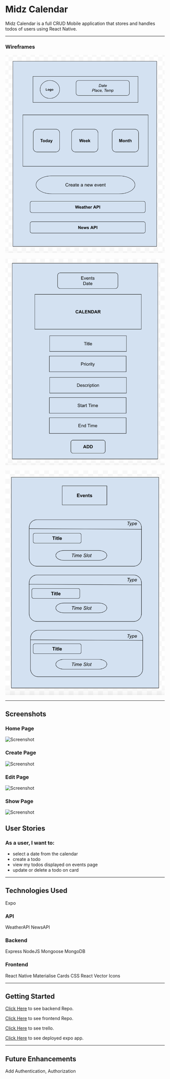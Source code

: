 # Midz Calendar

Midz Calendar is a full CRUD Mobile application that stores and handles todos of users using React Native.

---

### Wireframes

![Screenshot](rn-cal.png)

![Screenshot](rn-cal-event-create.png)

![Screenshot](rn-cal-events.png)

---

## Screenshots


### Home Page

![Screenshot](index.png)

### Create Page

![Screenshot](create.png)

### Edit Page

![Screenshot](edit.png)

### Show Page

![Screenshot](show.png)


## User Stories

### As a user, I want to:
* select a date from the calendar
* create a todo
* view my todos displayed on events page  
* update or delete a todo on card

---

## Technologies Used

Expo

### API

WeatherAPI
NewsAPI

### Backend

Express
NodeJS
Mongoose
MongoDB

### Frontend

React Native 
Materialise Cards
CSS
React Vector Icons

---


## Getting Started

[Click Here](https://github.com/madhu-mida/react-native-calendar-todo-backend) to see backend Repo.

[Click Here](https://github.com/madhu-mida/react-native-calendar-todo) to see frontend Repo.

[Click Here](https://trello.com/b/30qVxQWJ/rn-midz-calendar) to see trello.

[Click Here](https://expo.dev/@madhumida/rn-calendar-todo?serviceType=classic&distribution=expo-go ) to see deployed expo app.


---

## Future Enhancements

Add Authentication, Authorization